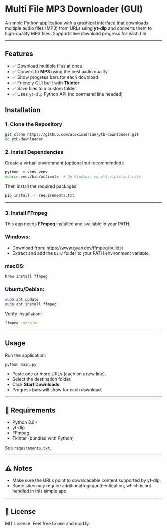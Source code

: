 # Multi File MP3 Downloader (GUI)

A simple Python application with a graphical interface that downloads multiple audio files (MP3) from URLs using **yt-dlp** and converts them to high-quality MP3 files. Supports live download progress for each file.

---

## Features

- ✅ Download multiple files at once
- ✅ Convert to **MP3** using the best audio quality
- ✅ Show progress bars for each download
- ✅ Friendly GUI built with **Tkinter**
- ✅ Save files to a custom folder
- ✅ Uses `yt-dlp` Python API (no command line needed)

## Installation

### 1. Clone the Repository

```bash
git clone https://github.com/alexiuadrian/ytb-downloader.git
cd ytb-downloader

```

### 2. Install Dependencies

Create a virtual environment (optional but recommended):

```bash
python -m venv venv
source venv/bin/activate  # On Windows: venv\Scripts\activate

```

Then install the required packages:

```bash
pip install -r requirements.txt

```

---

### 3. Install FFmpeg

This app needs **FFmpeg** installed and available in your PATH.

### Windows:

- Download from: https://www.gyan.dev/ffmpeg/builds/
- Extract and add the `bin/` folder to your PATH environment variable.

### macOS:

```bash
brew install ffmpeg

```

### Ubuntu/Debian:

```bash
sudo apt update
sudo apt install ffmpeg

```

Verify installation:

```bash
ffmpeg -version

```

---

## Usage

Run the application:

```bash
python main.py

```

- Paste one or more URLs (each on a new line).
- Select the destination folder.
- Click **Start Downloads**.
- Progress bars will show for each download.

---

## 🔧 Requirements

- Python 3.8+
- yt-dlp
- FFmpeg
- Tkinter (bundled with Python)

See [`requirements.txt`](https://github.com/alexiuadrian/ytb-downloader/blob/main/requirements.txt).

---

## ⚠️ Notes

- Make sure the URLs point to downloadable content supported by yt-dlp.
- Some sites may require additional login/authentication, which is not handled in this simple app.

---

## 📄 License

MIT License. Feel free to use and modify.